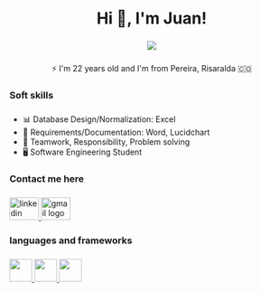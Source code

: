 <h1 align="center">Hi 👋, I'm Juan!</h1>

###

<div align="center">
  <img src="https://readme-typing-svg.herokuapp.com/?font=Baloo2+Code&size=22&duration=3000&pause=1000&color=EBDEF0&center=true&vCenter=true&width=440&lines=Front-end+Developer;UX/UI+Designer;Back-end+Developer;Database+Administrator;" />
</div>


###

<p align="center">⚡️ I'm 22 years old and I'm from Pereira, Risaralda 🇨🇴 </p>

###

<h3 align="left">Soft skills</h3>

###
- 📊 Database Design/Normalization: Excel 
- 📄 Requirements/Documentation: Word, Lucidchart
- 🧠 Teamwork, Responsibility, Problem solving
- 🖥️ Software Engineering Student

###


<h3 align="left">Contact me here</h3>

###

<div align="left">
  <a href="https:https://www.linkedin.com/in/juan-david-702a6a306/" target="_blank">
    <img src="https://raw.githubusercontent.com/maurodesouza/profile-readme-generator/master/src/assets/icons/social/linkedin/default.svg" width="52" height="40" alt="linkedin logo"  />
  </a>
  <a href="mailto:medrandajuan843@gmail.com" target="_blank">
    <img src="https://raw.githubusercontent.com/maurodesouza/profile-readme-generator/master/src/assets/icons/social/gmail/default.svg" width="52" height="40" alt="gmail logo"  />
  </a>
</div>

###

<h3 align="left">languages ​​and frameworks</h3>

###

<div align="left">
  <a href="https://skillicons.dev">
    <img src="https://skillicons.dev/icons?i=html,css,react,mui,tailwind,bootstrap,sass"
     height="40" />
    <img src="https://skillicons.dev/icons?i=javascript,nodejs,express,git,mysql,figma,firebase"
     height="40" />
    <img src="https://skillicons.dev/icons?i=visualstudio,netlify,vercel,astro"
     height="40" />
  </a>
</p>

 
 
</div>

###
